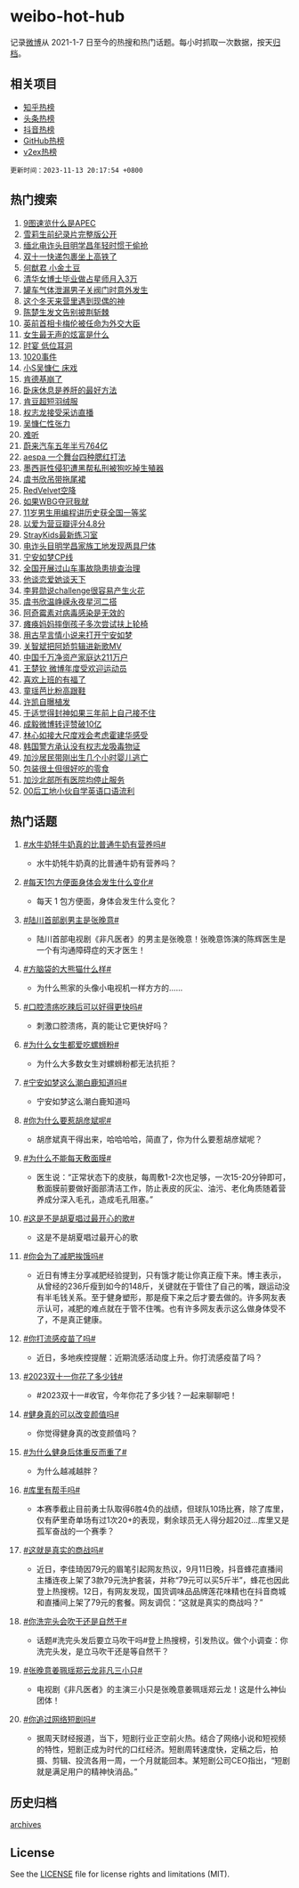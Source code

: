 # weibo-hot-hub

记录[微博](https://www.weibo.com)从 2021-1-7 日至今的热搜和热门话题。每小时抓取一次数据，按天[归档](archives)。

## 相关项目

- [知乎热榜](https://github.com/lonnyzhang423/zhihu-hot-hub)
- [头条热榜](https://github.com/lonnyzhang423/toutiao-hot-hub)
- [抖音热榜](https://github.com/lonnyzhang423/douyin-hot-hub)
- [GitHub热榜](https://github.com/lonnyzhang423/github-hot-hub)
- [v2ex热榜](https://github.com/lonnyzhang423/v2ex-hot-hub)


`更新时间：2023-11-13 20:17:54 +0800`

## 热门搜索

1. [9图速览什么是APEC](https://m.weibo.cn/search?containerid=100103type%3D1%26t%3D10%26q%3D%239%E5%9B%BE%E9%80%9F%E8%A7%88%E4%BB%80%E4%B9%88%E6%98%AFAPEC%23&stream_entry_id=51&isnewpage=1&extparam=seat%3D1%26q%3D%25239%25E5%259B%25BE%25E9%2580%259F%25E8%25A7%2588%25E4%25BB%2580%25E4%25B9%2588%25E6%2598%25AFAPEC%2523%26filter_type%3Drealtimehot%26cate%3D10103%26dgr%3D0%26stream_entry_id%3D51%26c_type%3D51%26pos%3D0%26display_time%3D1699877872%26pre_seqid%3D1699877872639011538199)
1. [雪莉生前纪录片完整版公开](https://m.weibo.cn/search?containerid=100103type%3D1%26t%3D10%26q%3D%23%E9%9B%AA%E8%8E%89%E7%94%9F%E5%89%8D%E7%BA%AA%E5%BD%95%E7%89%87%E5%AE%8C%E6%95%B4%E7%89%88%E5%85%AC%E5%BC%80%23&stream_entry_id=31&isnewpage=1&extparam=seat%3D1%26filter_type%3Drealtimehot%26lcate%3D5001%26realpos%3D1%26c_type%3D31%26q%3D%2523%25E9%259B%25AA%25E8%258E%2589%25E7%2594%259F%25E5%2589%258D%25E7%25BA%25AA%25E5%25BD%2595%25E7%2589%2587%25E5%25AE%258C%25E6%2595%25B4%25E7%2589%2588%25E5%2585%25AC%25E5%25BC%2580%2523%26dgr%3D0%26cate%3D5001%26band_rank%3D1%26stream_entry_id%3D31%26flag%3D1%26pos%3D0%26display_time%3D1699877872%26pre_seqid%3D1699877872639011538199)
1. [缅北电诈头目明学昌年轻时惯于偷抢](https://m.weibo.cn/search?containerid=100103type%3D1%26t%3D10%26q%3D%23%E7%BC%85%E5%8C%97%E7%94%B5%E8%AF%88%E5%A4%B4%E7%9B%AE%E6%98%8E%E5%AD%A6%E6%98%8C%E5%B9%B4%E8%BD%BB%E6%97%B6%E6%83%AF%E4%BA%8E%E5%81%B7%E6%8A%A2%23&stream_entry_id=31&isnewpage=1&extparam=seat%3D1%26filter_type%3Drealtimehot%26lcate%3D5001%26realpos%3D2%26c_type%3D31%26q%3D%2523%25E7%25BC%2585%25E5%258C%2597%25E7%2594%25B5%25E8%25AF%2588%25E5%25A4%25B4%25E7%259B%25AE%25E6%2598%258E%25E5%25AD%25A6%25E6%2598%258C%25E5%25B9%25B4%25E8%25BD%25BB%25E6%2597%25B6%25E6%2583%25AF%25E4%25BA%258E%25E5%2581%25B7%25E6%258A%25A2%2523%26dgr%3D0%26cate%3D5001%26band_rank%3D2%26stream_entry_id%3D31%26flag%3D1%26pos%3D1%26display_time%3D1699877872%26pre_seqid%3D1699877872639011538199)
1. [双十一快递包裹坐上高铁了](https://m.weibo.cn/search?containerid=100103type%3D1%26t%3D10%26q%3D%23%E5%8F%8C%E5%8D%81%E4%B8%80%E5%BF%AB%E9%80%92%E5%8C%85%E8%A3%B9%E5%9D%90%E4%B8%8A%E9%AB%98%E9%93%81%E4%BA%86%23&stream_entry_id=31&isnewpage=1&extparam=seat%3D1%26filter_type%3Drealtimehot%26lcate%3D5001%26realpos%3D3%26c_type%3D31%26q%3D%2523%25E5%258F%258C%25E5%258D%2581%25E4%25B8%2580%25E5%25BF%25AB%25E9%2580%2592%25E5%258C%2585%25E8%25A3%25B9%25E5%259D%2590%25E4%25B8%258A%25E9%25AB%2598%25E9%2593%2581%25E4%25BA%2586%2523%26dgr%3D0%26cate%3D5001%26band_rank%3D3%26stream_entry_id%3D31%26flag%3D0%26pos%3D2%26display_time%3D1699877872%26pre_seqid%3D1699877872639011538199)
1. [何猷君 小金土豆](https://m.weibo.cn/search?containerid=100103type%3D1%26t%3D10%26q%3D%E4%BD%95%E7%8C%B7%E5%90%9B+%E5%B0%8F%E9%87%91%E5%9C%9F%E8%B1%86&stream_entry_id=31&isnewpage=1&extparam=seat%3D1%26filter_type%3Drealtimehot%26lcate%3D5001%26realpos%3D4%26c_type%3D31%26q%3D%25E4%25BD%2595%25E7%258C%25B7%25E5%2590%259B%2520%25E5%25B0%258F%25E9%2587%2591%25E5%259C%259F%25E8%25B1%2586%26dgr%3D0%26cate%3D5001%26band_rank%3D4%26stream_entry_id%3D31%26flag%3D1%26pos%3D3%26display_time%3D1699877872%26pre_seqid%3D1699877872639011538199)
1. [清华女博士毕业做占星师月入3万](https://m.weibo.cn/search?containerid=100103type%3D1%26t%3D10%26q%3D%23%E6%B8%85%E5%8D%8E%E5%A5%B3%E5%8D%9A%E5%A3%AB%E6%AF%95%E4%B8%9A%E5%81%9A%E5%8D%A0%E6%98%9F%E5%B8%88%E6%9C%88%E5%85%A53%E4%B8%87%23&stream_entry_id=31&isnewpage=1&extparam=seat%3D1%26filter_type%3Drealtimehot%26lcate%3D5001%26realpos%3D5%26c_type%3D31%26q%3D%2523%25E6%25B8%2585%25E5%258D%258E%25E5%25A5%25B3%25E5%258D%259A%25E5%25A3%25AB%25E6%25AF%2595%25E4%25B8%259A%25E5%2581%259A%25E5%258D%25A0%25E6%2598%259F%25E5%25B8%2588%25E6%259C%2588%25E5%2585%25A53%25E4%25B8%2587%2523%26dgr%3D0%26cate%3D5001%26band_rank%3D5%26stream_entry_id%3D31%26flag%3D2%26pos%3D4%26display_time%3D1699877872%26pre_seqid%3D1699877872639011538199)
1. [罐车气体泄漏男子关阀门时意外发生](https://m.weibo.cn/search?containerid=100103type%3D1%26t%3D10%26q%3D%23%E7%BD%90%E8%BD%A6%E6%B0%94%E4%BD%93%E6%B3%84%E6%BC%8F%E7%94%B7%E5%AD%90%E5%85%B3%E9%98%80%E9%97%A8%E6%97%B6%E6%84%8F%E5%A4%96%E5%8F%91%E7%94%9F%23&stream_entry_id=31&isnewpage=1&extparam=seat%3D1%26filter_type%3Drealtimehot%26lcate%3D5001%26realpos%3D6%26c_type%3D31%26q%3D%2523%25E7%25BD%2590%25E8%25BD%25A6%25E6%25B0%2594%25E4%25BD%2593%25E6%25B3%2584%25E6%25BC%258F%25E7%2594%25B7%25E5%25AD%2590%25E5%2585%25B3%25E9%2598%2580%25E9%2597%25A8%25E6%2597%25B6%25E6%2584%258F%25E5%25A4%2596%25E5%258F%2591%25E7%2594%259F%2523%26dgr%3D0%26cate%3D5001%26band_rank%3D6%26stream_entry_id%3D31%26flag%3D1%26pos%3D5%26display_time%3D1699877872%26pre_seqid%3D1699877872639011538199)
1. [这个冬天来营里遇到现偶的神](https://m.weibo.cn/search?containerid=100103type%3D1%26t%3D10%26q%3D%23%E8%BF%99%E4%B8%AA%E5%86%AC%E5%A4%A9%E6%9D%A5%E8%90%A5%E9%87%8C%E9%81%87%E5%88%B0%E7%8E%B0%E5%81%B6%E7%9A%84%E7%A5%9E%23&stream_entry_id=31&isnewpage=1&extparam=seat%3D1%26filter_type%3Drealtimehot%26lcate%3D5001%26adid%3D211419%26c_type%3D31%26q%3D%2523%25E8%25BF%2599%25E4%25B8%25AA%25E5%2586%25AC%25E5%25A4%25A9%25E6%259D%25A5%25E8%2590%25A5%25E9%2587%258C%25E9%2581%2587%25E5%2588%25B0%25E7%258E%25B0%25E5%2581%25B6%25E7%259A%2584%25E7%25A5%259E%2523%26dgr%3D0%26cate%3D5001%26band_rank%3D7%26stream_entry_id%3D31%26is_ad_pos%3D1%26pos%3D6%26display_time%3D1699877872%26pre_seqid%3D1699877872639011538199)
1. [陈楚生发文告别披荆斩棘](https://m.weibo.cn/search?containerid=100103type%3D1%26t%3D10%26q%3D%23%E9%99%88%E6%A5%9A%E7%94%9F%E5%8F%91%E6%96%87%E5%91%8A%E5%88%AB%E6%8A%AB%E8%8D%86%E6%96%A9%E6%A3%98%23&stream_entry_id=31&isnewpage=1&extparam=seat%3D1%26filter_type%3Drealtimehot%26lcate%3D5001%26realpos%3D7%26c_type%3D31%26q%3D%2523%25E9%2599%2588%25E6%25A5%259A%25E7%2594%259F%25E5%258F%2591%25E6%2596%2587%25E5%2591%258A%25E5%2588%25AB%25E6%258A%25AB%25E8%258D%2586%25E6%2596%25A9%25E6%25A3%2598%2523%26dgr%3D0%26cate%3D5001%26band_rank%3D7%26stream_entry_id%3D31%26flag%3D1%26pos%3D7%26display_time%3D1699877872%26pre_seqid%3D1699877872639011538199)
1. [英前首相卡梅伦被任命为外交大臣](https://m.weibo.cn/search?containerid=100103type%3D1%26t%3D10%26q%3D%23%E8%8B%B1%E5%89%8D%E9%A6%96%E7%9B%B8%E5%8D%A1%E6%A2%85%E4%BC%A6%E8%A2%AB%E4%BB%BB%E5%91%BD%E4%B8%BA%E5%A4%96%E4%BA%A4%E5%A4%A7%E8%87%A3%23&stream_entry_id=31&isnewpage=1&extparam=seat%3D1%26filter_type%3Drealtimehot%26lcate%3D5001%26realpos%3D8%26c_type%3D31%26q%3D%2523%25E8%258B%25B1%25E5%2589%258D%25E9%25A6%2596%25E7%259B%25B8%25E5%258D%25A1%25E6%25A2%2585%25E4%25BC%25A6%25E8%25A2%25AB%25E4%25BB%25BB%25E5%2591%25BD%25E4%25B8%25BA%25E5%25A4%2596%25E4%25BA%25A4%25E5%25A4%25A7%25E8%2587%25A3%2523%26dgr%3D0%26cate%3D5001%26band_rank%3D8%26stream_entry_id%3D31%26flag%3D1%26pos%3D8%26display_time%3D1699877872%26pre_seqid%3D1699877872639011538199)
1. [女生最无声的炫富是什么](https://m.weibo.cn/search?containerid=100103type%3D1%26t%3D10%26q%3D%E5%A5%B3%E7%94%9F%E6%9C%80%E6%97%A0%E5%A3%B0%E7%9A%84%E7%82%AB%E5%AF%8C%E6%98%AF%E4%BB%80%E4%B9%88&stream_entry_id=31&isnewpage=1&extparam=seat%3D1%26filter_type%3Drealtimehot%26lcate%3D5001%26realpos%3D9%26c_type%3D31%26q%3D%25E5%25A5%25B3%25E7%2594%259F%25E6%259C%2580%25E6%2597%25A0%25E5%25A3%25B0%25E7%259A%2584%25E7%2582%25AB%25E5%25AF%258C%25E6%2598%25AF%25E4%25BB%2580%25E4%25B9%2588%26dgr%3D0%26cate%3D5001%26band_rank%3D9%26stream_entry_id%3D31%26flag%3D1%26pos%3D9%26display_time%3D1699877872%26pre_seqid%3D1699877872639011538199)
1. [时宴 低位耳洞](https://m.weibo.cn/search?containerid=100103type%3D1%26t%3D10%26q%3D%E6%97%B6%E5%AE%B4+%E4%BD%8E%E4%BD%8D%E8%80%B3%E6%B4%9E&stream_entry_id=31&isnewpage=1&extparam=seat%3D1%26filter_type%3Drealtimehot%26lcate%3D5001%26realpos%3D10%26c_type%3D31%26q%3D%25E6%2597%25B6%25E5%25AE%25B4%2520%25E4%25BD%258E%25E4%25BD%258D%25E8%2580%25B3%25E6%25B4%259E%26dgr%3D0%26cate%3D5001%26band_rank%3D10%26stream_entry_id%3D31%26flag%3D1%26pos%3D10%26display_time%3D1699877872%26pre_seqid%3D1699877872639011538199)
1. [1020事件](https://m.weibo.cn/search?containerid=100103type%3D1%26t%3D10%26q%3D1020%E4%BA%8B%E4%BB%B6&stream_entry_id=31&isnewpage=1&extparam=seat%3D1%26filter_type%3Drealtimehot%26lcate%3D5001%26realpos%3D11%26c_type%3D31%26q%3D1020%25E4%25BA%258B%25E4%25BB%25B6%26dgr%3D0%26cate%3D5001%26band_rank%3D11%26stream_entry_id%3D31%26flag%3D2%26pos%3D11%26display_time%3D1699877872%26pre_seqid%3D1699877872639011538199)
1. [小S吴慷仁 床戏](https://m.weibo.cn/search?containerid=100103type%3D1%26t%3D10%26q%3D%E5%B0%8FS%E5%90%B4%E6%85%B7%E4%BB%81+%E5%BA%8A%E6%88%8F&stream_entry_id=31&isnewpage=1&extparam=seat%3D1%26filter_type%3Drealtimehot%26lcate%3D5001%26realpos%3D12%26c_type%3D31%26q%3D%25E5%25B0%258FS%25E5%2590%25B4%25E6%2585%25B7%25E4%25BB%2581%2520%25E5%25BA%258A%25E6%2588%258F%26dgr%3D0%26cate%3D5001%26band_rank%3D12%26stream_entry_id%3D31%26flag%3D2%26pos%3D12%26display_time%3D1699877872%26pre_seqid%3D1699877872639011538199)
1. [肯德基崩了](https://m.weibo.cn/search?containerid=100103type%3D1%26t%3D10%26q%3D%E8%82%AF%E5%BE%B7%E5%9F%BA%E5%B4%A9%E4%BA%86&stream_entry_id=31&isnewpage=1&extparam=seat%3D1%26filter_type%3Drealtimehot%26lcate%3D5001%26realpos%3D13%26c_type%3D31%26q%3D%25E8%2582%25AF%25E5%25BE%25B7%25E5%259F%25BA%25E5%25B4%25A9%25E4%25BA%2586%26dgr%3D0%26cate%3D5001%26band_rank%3D13%26stream_entry_id%3D31%26flag%3D0%26pos%3D13%26display_time%3D1699877872%26pre_seqid%3D1699877872639011538199)
1. [卧床休息是养肝的最好方法](https://m.weibo.cn/search?containerid=100103type%3D1%26t%3D10%26q%3D%23%E5%8D%A7%E5%BA%8A%E4%BC%91%E6%81%AF%E6%98%AF%E5%85%BB%E8%82%9D%E7%9A%84%E6%9C%80%E5%A5%BD%E6%96%B9%E6%B3%95%23&stream_entry_id=31&isnewpage=1&extparam=seat%3D1%26filter_type%3Drealtimehot%26lcate%3D5001%26realpos%3D14%26c_type%3D31%26q%3D%2523%25E5%258D%25A7%25E5%25BA%258A%25E4%25BC%2591%25E6%2581%25AF%25E6%2598%25AF%25E5%2585%25BB%25E8%2582%259D%25E7%259A%2584%25E6%259C%2580%25E5%25A5%25BD%25E6%2596%25B9%25E6%25B3%2595%2523%26dgr%3D0%26cate%3D5001%26band_rank%3D14%26stream_entry_id%3D31%26flag%3D1%26pos%3D14%26display_time%3D1699877872%26pre_seqid%3D1699877872639011538199)
1. [肯豆超短羽绒服](https://m.weibo.cn/search?containerid=100103type%3D1%26t%3D10%26q%3D%E8%82%AF%E8%B1%86%E8%B6%85%E7%9F%AD%E7%BE%BD%E7%BB%92%E6%9C%8D&stream_entry_id=31&isnewpage=1&extparam=seat%3D1%26filter_type%3Drealtimehot%26lcate%3D5001%26realpos%3D15%26c_type%3D31%26q%3D%25E8%2582%25AF%25E8%25B1%2586%25E8%25B6%2585%25E7%259F%25AD%25E7%25BE%25BD%25E7%25BB%2592%25E6%259C%258D%26dgr%3D0%26cate%3D5001%26band_rank%3D15%26stream_entry_id%3D31%26flag%3D1%26pos%3D15%26display_time%3D1699877872%26pre_seqid%3D1699877872639011538199)
1. [权志龙接受采访直播](https://m.weibo.cn/search?containerid=100103type%3D1%26t%3D10%26q%3D%23%E6%9D%83%E5%BF%97%E9%BE%99%E6%8E%A5%E5%8F%97%E9%87%87%E8%AE%BF%E7%9B%B4%E6%92%AD%23&stream_entry_id=31&isnewpage=1&extparam=seat%3D1%26filter_type%3Drealtimehot%26lcate%3D5001%26realpos%3D16%26c_type%3D31%26q%3D%2523%25E6%259D%2583%25E5%25BF%2597%25E9%25BE%2599%25E6%258E%25A5%25E5%258F%2597%25E9%2587%2587%25E8%25AE%25BF%25E7%259B%25B4%25E6%2592%25AD%2523%26dgr%3D0%26cate%3D5001%26band_rank%3D16%26stream_entry_id%3D31%26flag%3D1%26pos%3D16%26display_time%3D1699877872%26pre_seqid%3D1699877872639011538199)
1. [吴慷仁性张力](https://m.weibo.cn/search?containerid=100103type%3D1%26t%3D10%26q%3D%E5%90%B4%E6%85%B7%E4%BB%81%E6%80%A7%E5%BC%A0%E5%8A%9B&stream_entry_id=31&isnewpage=1&extparam=seat%3D1%26filter_type%3Drealtimehot%26lcate%3D5001%26realpos%3D17%26c_type%3D31%26q%3D%25E5%2590%25B4%25E6%2585%25B7%25E4%25BB%2581%25E6%2580%25A7%25E5%25BC%25A0%25E5%258A%259B%26dgr%3D0%26cate%3D5001%26band_rank%3D17%26stream_entry_id%3D31%26flag%3D1%26pos%3D17%26display_time%3D1699877872%26pre_seqid%3D1699877872639011538199)
1. [难听](https://m.weibo.cn/search?containerid=100103type%3D1%26t%3D10%26q%3D%E9%9A%BE%E5%90%AC&stream_entry_id=31&isnewpage=1&extparam=seat%3D1%26filter_type%3Drealtimehot%26lcate%3D5001%26realpos%3D18%26c_type%3D31%26q%3D%25E9%259A%25BE%25E5%2590%25AC%26dgr%3D0%26cate%3D5001%26band_rank%3D18%26stream_entry_id%3D31%26flag%3D0%26pos%3D18%26display_time%3D1699877872%26pre_seqid%3D1699877872639011538199)
1. [蔚来汽车五年半亏764亿](https://m.weibo.cn/search?containerid=100103type%3D1%26t%3D10%26q%3D%23%E8%94%9A%E6%9D%A5%E6%B1%BD%E8%BD%A6%E4%BA%94%E5%B9%B4%E5%8D%8A%E4%BA%8F764%E4%BA%BF%23&stream_entry_id=31&isnewpage=1&extparam=seat%3D1%26filter_type%3Drealtimehot%26lcate%3D5001%26realpos%3D19%26c_type%3D31%26q%3D%2523%25E8%2594%259A%25E6%259D%25A5%25E6%25B1%25BD%25E8%25BD%25A6%25E4%25BA%2594%25E5%25B9%25B4%25E5%258D%258A%25E4%25BA%258F764%25E4%25BA%25BF%2523%26dgr%3D0%26cate%3D5001%26band_rank%3D19%26stream_entry_id%3D31%26flag%3D1%26pos%3D19%26display_time%3D1699877872%26pre_seqid%3D1699877872639011538199)
1. [aespa 一个舞台四种腮红打法](https://m.weibo.cn/search?containerid=100103type%3D1%26t%3D10%26q%3Daespa+%E4%B8%80%E4%B8%AA%E8%88%9E%E5%8F%B0%E5%9B%9B%E7%A7%8D%E8%85%AE%E7%BA%A2%E6%89%93%E6%B3%95&stream_entry_id=31&isnewpage=1&extparam=seat%3D1%26filter_type%3Drealtimehot%26lcate%3D5001%26realpos%3D20%26c_type%3D31%26q%3Daespa%2520%25E4%25B8%2580%25E4%25B8%25AA%25E8%2588%259E%25E5%258F%25B0%25E5%259B%259B%25E7%25A7%258D%25E8%2585%25AE%25E7%25BA%25A2%25E6%2589%2593%25E6%25B3%2595%26dgr%3D0%26cate%3D5001%26band_rank%3D20%26stream_entry_id%3D31%26flag%3D1%26pos%3D20%26display_time%3D1699877872%26pre_seqid%3D1699877872639011538199)
1. [墨西哥性侵犯遭黑帮私刑被狗吃掉生殖器](https://m.weibo.cn/search?containerid=100103type%3D1%26t%3D10%26q%3D%23%E5%A2%A8%E8%A5%BF%E5%93%A5%E6%80%A7%E4%BE%B5%E7%8A%AF%E9%81%AD%E9%BB%91%E5%B8%AE%E7%A7%81%E5%88%91%E8%A2%AB%E7%8B%97%E5%90%83%E6%8E%89%E7%94%9F%E6%AE%96%E5%99%A8%23&stream_entry_id=31&isnewpage=1&extparam=seat%3D1%26filter_type%3Drealtimehot%26lcate%3D5001%26realpos%3D21%26c_type%3D31%26q%3D%2523%25E5%25A2%25A8%25E8%25A5%25BF%25E5%2593%25A5%25E6%2580%25A7%25E4%25BE%25B5%25E7%258A%25AF%25E9%2581%25AD%25E9%25BB%2591%25E5%25B8%25AE%25E7%25A7%2581%25E5%2588%2591%25E8%25A2%25AB%25E7%258B%2597%25E5%2590%2583%25E6%258E%2589%25E7%2594%259F%25E6%25AE%2596%25E5%2599%25A8%2523%26dgr%3D0%26cate%3D5001%26band_rank%3D21%26stream_entry_id%3D31%26flag%3D2%26pos%3D21%26display_time%3D1699877872%26pre_seqid%3D1699877872639011538199)
1. [虞书欣吊带拖尾裙](https://m.weibo.cn/search?containerid=100103type%3D1%26t%3D10%26q%3D%23%E8%99%9E%E4%B9%A6%E6%AC%A3%E5%90%8A%E5%B8%A6%E6%8B%96%E5%B0%BE%E8%A3%99%23&stream_entry_id=31&isnewpage=1&extparam=seat%3D1%26filter_type%3Drealtimehot%26lcate%3D5001%26realpos%3D22%26c_type%3D31%26q%3D%2523%25E8%2599%259E%25E4%25B9%25A6%25E6%25AC%25A3%25E5%2590%258A%25E5%25B8%25A6%25E6%258B%2596%25E5%25B0%25BE%25E8%25A3%2599%2523%26dgr%3D0%26cate%3D5001%26band_rank%3D22%26stream_entry_id%3D31%26flag%3D1%26pos%3D22%26display_time%3D1699877872%26pre_seqid%3D1699877872639011538199)
1. [RedVelvet空降](https://m.weibo.cn/search?containerid=100103type%3D1%26t%3D10%26q%3DRedVelvet%E7%A9%BA%E9%99%8D&stream_entry_id=31&isnewpage=1&extparam=seat%3D1%26filter_type%3Drealtimehot%26lcate%3D5001%26realpos%3D23%26c_type%3D31%26q%3DRedVelvet%25E7%25A9%25BA%25E9%2599%258D%26dgr%3D0%26cate%3D5001%26band_rank%3D23%26stream_entry_id%3D31%26flag%3D0%26pos%3D23%26display_time%3D1699877872%26pre_seqid%3D1699877872639011538199)
1. [如果WBG夺冠我就](https://m.weibo.cn/search?containerid=100103type%3D1%26t%3D10%26q%3D%23%E5%A6%82%E6%9E%9CWBG%E5%A4%BA%E5%86%A0%E6%88%91%E5%B0%B1%23&stream_entry_id=31&isnewpage=1&extparam=seat%3D1%26filter_type%3Drealtimehot%26lcate%3D5001%26realpos%3D24%26c_type%3D31%26q%3D%2523%25E5%25A6%2582%25E6%259E%259CWBG%25E5%25A4%25BA%25E5%2586%25A0%25E6%2588%2591%25E5%25B0%25B1%2523%26dgr%3D0%26cate%3D5001%26band_rank%3D24%26stream_entry_id%3D31%26flag%3D0%26pos%3D24%26display_time%3D1699877872%26pre_seqid%3D1699877872639011538199)
1. [11岁男生用编程讲历史获全国一等奖](https://m.weibo.cn/search?containerid=100103type%3D1%26t%3D10%26q%3D%2311%E5%B2%81%E7%94%B7%E7%94%9F%E7%94%A8%E7%BC%96%E7%A8%8B%E8%AE%B2%E5%8E%86%E5%8F%B2%E8%8E%B7%E5%85%A8%E5%9B%BD%E4%B8%80%E7%AD%89%E5%A5%96%23&stream_entry_id=31&isnewpage=1&extparam=seat%3D1%26filter_type%3Drealtimehot%26lcate%3D5001%26realpos%3D25%26c_type%3D31%26q%3D%252311%25E5%25B2%2581%25E7%2594%25B7%25E7%2594%259F%25E7%2594%25A8%25E7%25BC%2596%25E7%25A8%258B%25E8%25AE%25B2%25E5%258E%2586%25E5%258F%25B2%25E8%258E%25B7%25E5%2585%25A8%25E5%259B%25BD%25E4%25B8%2580%25E7%25AD%2589%25E5%25A5%2596%2523%26dgr%3D0%26cate%3D5001%26band_rank%3D25%26stream_entry_id%3D31%26flag%3D32768%26pos%3D25%26display_time%3D1699877872%26pre_seqid%3D1699877872639011538199)
1. [以爱为营豆瓣评分4.8分](https://m.weibo.cn/search?containerid=100103type%3D1%26t%3D10%26q%3D%23%E4%BB%A5%E7%88%B1%E4%B8%BA%E8%90%A5%E8%B1%86%E7%93%A3%E8%AF%84%E5%88%864.8%E5%88%86%23&stream_entry_id=31&isnewpage=1&extparam=seat%3D1%26filter_type%3Drealtimehot%26lcate%3D5001%26realpos%3D26%26c_type%3D31%26q%3D%2523%25E4%25BB%25A5%25E7%2588%25B1%25E4%25B8%25BA%25E8%2590%25A5%25E8%25B1%2586%25E7%2593%25A3%25E8%25AF%2584%25E5%2588%25864.8%25E5%2588%2586%2523%26dgr%3D0%26cate%3D5001%26band_rank%3D26%26stream_entry_id%3D31%26flag%3D0%26pos%3D26%26display_time%3D1699877872%26pre_seqid%3D1699877872639011538199)
1. [StrayKids最新练习室](https://m.weibo.cn/search?containerid=100103type%3D1%26t%3D10%26q%3DStrayKids%E6%9C%80%E6%96%B0%E7%BB%83%E4%B9%A0%E5%AE%A4&stream_entry_id=31&isnewpage=1&extparam=seat%3D1%26filter_type%3Drealtimehot%26lcate%3D5001%26realpos%3D27%26c_type%3D31%26q%3DStrayKids%25E6%259C%2580%25E6%2596%25B0%25E7%25BB%2583%25E4%25B9%25A0%25E5%25AE%25A4%26dgr%3D0%26cate%3D5001%26band_rank%3D27%26stream_entry_id%3D31%26flag%3D1%26pos%3D27%26display_time%3D1699877872%26pre_seqid%3D1699877872639011538199)
1. [电诈头目明学昌家族工地发现两具尸体](https://m.weibo.cn/search?containerid=100103type%3D1%26t%3D10%26q%3D%23%E7%94%B5%E8%AF%88%E5%A4%B4%E7%9B%AE%E6%98%8E%E5%AD%A6%E6%98%8C%E5%AE%B6%E6%97%8F%E5%B7%A5%E5%9C%B0%E5%8F%91%E7%8E%B0%E4%B8%A4%E5%85%B7%E5%B0%B8%E4%BD%93%23&stream_entry_id=31&isnewpage=1&extparam=seat%3D1%26filter_type%3Drealtimehot%26lcate%3D5001%26realpos%3D28%26c_type%3D31%26q%3D%2523%25E7%2594%25B5%25E8%25AF%2588%25E5%25A4%25B4%25E7%259B%25AE%25E6%2598%258E%25E5%25AD%25A6%25E6%2598%258C%25E5%25AE%25B6%25E6%2597%258F%25E5%25B7%25A5%25E5%259C%25B0%25E5%258F%2591%25E7%258E%25B0%25E4%25B8%25A4%25E5%2585%25B7%25E5%25B0%25B8%25E4%25BD%2593%2523%26dgr%3D0%26cate%3D5001%26band_rank%3D28%26stream_entry_id%3D31%26flag%3D0%26pos%3D28%26display_time%3D1699877872%26pre_seqid%3D1699877872639011538199)
1. [宁安如梦CP线](https://m.weibo.cn/search?containerid=100103type%3D1%26t%3D10%26q%3D%23%E5%AE%81%E5%AE%89%E5%A6%82%E6%A2%A6CP%E7%BA%BF%23&stream_entry_id=31&isnewpage=1&extparam=seat%3D1%26filter_type%3Drealtimehot%26lcate%3D5001%26realpos%3D29%26c_type%3D31%26q%3D%2523%25E5%25AE%2581%25E5%25AE%2589%25E5%25A6%2582%25E6%25A2%25A6CP%25E7%25BA%25BF%2523%26dgr%3D0%26cate%3D5001%26band_rank%3D29%26stream_entry_id%3D31%26flag%3D1%26pos%3D29%26display_time%3D1699877872%26pre_seqid%3D1699877872639011538199)
1. [全国开展过山车事故隐患排查治理](https://m.weibo.cn/search?containerid=100103type%3D1%26t%3D10%26q%3D%23%E5%85%A8%E5%9B%BD%E5%BC%80%E5%B1%95%E8%BF%87%E5%B1%B1%E8%BD%A6%E4%BA%8B%E6%95%85%E9%9A%90%E6%82%A3%E6%8E%92%E6%9F%A5%E6%B2%BB%E7%90%86%23&stream_entry_id=31&isnewpage=1&extparam=seat%3D1%26filter_type%3Drealtimehot%26lcate%3D5001%26realpos%3D30%26c_type%3D31%26q%3D%2523%25E5%2585%25A8%25E5%259B%25BD%25E5%25BC%2580%25E5%25B1%2595%25E8%25BF%2587%25E5%25B1%25B1%25E8%25BD%25A6%25E4%25BA%258B%25E6%2595%2585%25E9%259A%2590%25E6%2582%25A3%25E6%258E%2592%25E6%259F%25A5%25E6%25B2%25BB%25E7%2590%2586%2523%26dgr%3D0%26cate%3D5001%26band_rank%3D30%26stream_entry_id%3D31%26flag%3D1%26pos%3D30%26display_time%3D1699877872%26pre_seqid%3D1699877872639011538199)
1. [他谈恋爱她谈天下](https://m.weibo.cn/search?containerid=100103type%3D1%26t%3D10%26q%3D%23%E4%BB%96%E8%B0%88%E6%81%8B%E7%88%B1%E5%A5%B9%E8%B0%88%E5%A4%A9%E4%B8%8B%23&stream_entry_id=31&isnewpage=1&extparam=seat%3D1%26filter_type%3Drealtimehot%26lcate%3D5001%26realpos%3D31%26c_type%3D31%26q%3D%2523%25E4%25BB%2596%25E8%25B0%2588%25E6%2581%258B%25E7%2588%25B1%25E5%25A5%25B9%25E8%25B0%2588%25E5%25A4%25A9%25E4%25B8%258B%2523%26dgr%3D0%26cate%3D5001%26band_rank%3D31%26stream_entry_id%3D31%26flag%3D0%26pos%3D31%26display_time%3D1699877872%26pre_seqid%3D1699877872639011538199)
1. [李昇勋说challenge很容易产生火花](https://m.weibo.cn/search?containerid=100103type%3D1%26t%3D10%26q%3D%23%E6%9D%8E%E6%98%87%E5%8B%8B%E8%AF%B4challenge%E5%BE%88%E5%AE%B9%E6%98%93%E4%BA%A7%E7%94%9F%E7%81%AB%E8%8A%B1%23&stream_entry_id=31&isnewpage=1&extparam=seat%3D1%26filter_type%3Drealtimehot%26lcate%3D5001%26realpos%3D32%26c_type%3D31%26q%3D%2523%25E6%259D%258E%25E6%2598%2587%25E5%258B%258B%25E8%25AF%25B4challenge%25E5%25BE%2588%25E5%25AE%25B9%25E6%2598%2593%25E4%25BA%25A7%25E7%2594%259F%25E7%2581%25AB%25E8%258A%25B1%2523%26dgr%3D0%26cate%3D5001%26band_rank%3D32%26stream_entry_id%3D31%26flag%3D1%26pos%3D32%26display_time%3D1699877872%26pre_seqid%3D1699877872639011538199)
1. [虞书欣温峥嵘永夜星河二搭](https://m.weibo.cn/search?containerid=100103type%3D1%26t%3D10%26q%3D%23%E8%99%9E%E4%B9%A6%E6%AC%A3%E6%B8%A9%E5%B3%A5%E5%B5%98%E6%B0%B8%E5%A4%9C%E6%98%9F%E6%B2%B3%E4%BA%8C%E6%90%AD%23&stream_entry_id=31&isnewpage=1&extparam=seat%3D1%26filter_type%3Drealtimehot%26lcate%3D5001%26realpos%3D33%26c_type%3D31%26q%3D%2523%25E8%2599%259E%25E4%25B9%25A6%25E6%25AC%25A3%25E6%25B8%25A9%25E5%25B3%25A5%25E5%25B5%2598%25E6%25B0%25B8%25E5%25A4%259C%25E6%2598%259F%25E6%25B2%25B3%25E4%25BA%258C%25E6%2590%25AD%2523%26dgr%3D0%26cate%3D5001%26band_rank%3D33%26stream_entry_id%3D31%26flag%3D1%26pos%3D33%26display_time%3D1699877872%26pre_seqid%3D1699877872639011538199)
1. [阿奇霉素对病毒感染是无效的](https://m.weibo.cn/search?containerid=100103type%3D1%26t%3D10%26q%3D%23%E9%98%BF%E5%A5%87%E9%9C%89%E7%B4%A0%E5%AF%B9%E7%97%85%E6%AF%92%E6%84%9F%E6%9F%93%E6%98%AF%E6%97%A0%E6%95%88%E7%9A%84%23&stream_entry_id=31&isnewpage=1&extparam=seat%3D1%26filter_type%3Drealtimehot%26lcate%3D5001%26realpos%3D34%26c_type%3D31%26q%3D%2523%25E9%2598%25BF%25E5%25A5%2587%25E9%259C%2589%25E7%25B4%25A0%25E5%25AF%25B9%25E7%2597%2585%25E6%25AF%2592%25E6%2584%259F%25E6%259F%2593%25E6%2598%25AF%25E6%2597%25A0%25E6%2595%2588%25E7%259A%2584%2523%26dgr%3D0%26cate%3D5001%26band_rank%3D34%26stream_entry_id%3D31%26flag%3D0%26pos%3D34%26display_time%3D1699877872%26pre_seqid%3D1699877872639011538199)
1. [瘫痪妈妈摔倒孩子多次尝试扶上轮椅](https://m.weibo.cn/search?containerid=100103type%3D1%26t%3D10%26q%3D%23%E7%98%AB%E7%97%AA%E5%A6%88%E5%A6%88%E6%91%94%E5%80%92%E5%AD%A9%E5%AD%90%E5%A4%9A%E6%AC%A1%E5%B0%9D%E8%AF%95%E6%89%B6%E4%B8%8A%E8%BD%AE%E6%A4%85%23&stream_entry_id=31&isnewpage=1&extparam=seat%3D1%26filter_type%3Drealtimehot%26lcate%3D5001%26realpos%3D35%26c_type%3D31%26q%3D%2523%25E7%2598%25AB%25E7%2597%25AA%25E5%25A6%2588%25E5%25A6%2588%25E6%2591%2594%25E5%2580%2592%25E5%25AD%25A9%25E5%25AD%2590%25E5%25A4%259A%25E6%25AC%25A1%25E5%25B0%259D%25E8%25AF%2595%25E6%2589%25B6%25E4%25B8%258A%25E8%25BD%25AE%25E6%25A4%2585%2523%26dgr%3D0%26cate%3D5001%26band_rank%3D35%26stream_entry_id%3D31%26flag%3D32768%26pos%3D35%26display_time%3D1699877872%26pre_seqid%3D1699877872639011538199)
1. [用古早言情小说来打开宁安如梦](https://m.weibo.cn/search?containerid=100103type%3D1%26t%3D10%26q%3D%23%E7%94%A8%E5%8F%A4%E6%97%A9%E8%A8%80%E6%83%85%E5%B0%8F%E8%AF%B4%E6%9D%A5%E6%89%93%E5%BC%80%E5%AE%81%E5%AE%89%E5%A6%82%E6%A2%A6%23&stream_entry_id=31&isnewpage=1&extparam=seat%3D1%26filter_type%3Drealtimehot%26lcate%3D5001%26realpos%3D36%26c_type%3D31%26q%3D%2523%25E7%2594%25A8%25E5%258F%25A4%25E6%2597%25A9%25E8%25A8%2580%25E6%2583%2585%25E5%25B0%258F%25E8%25AF%25B4%25E6%259D%25A5%25E6%2589%2593%25E5%25BC%2580%25E5%25AE%2581%25E5%25AE%2589%25E5%25A6%2582%25E6%25A2%25A6%2523%26dgr%3D0%26cate%3D5001%26band_rank%3D36%26stream_entry_id%3D31%26flag%3D1%26pos%3D36%26display_time%3D1699877872%26pre_seqid%3D1699877872639011538199)
1. [关智斌把阿娇剪辑进新歌MV](https://m.weibo.cn/search?containerid=100103type%3D1%26t%3D10%26q%3D%E5%85%B3%E6%99%BA%E6%96%8C%E6%8A%8A%E9%98%BF%E5%A8%87%E5%89%AA%E8%BE%91%E8%BF%9B%E6%96%B0%E6%AD%8CMV&stream_entry_id=31&isnewpage=1&extparam=seat%3D1%26filter_type%3Drealtimehot%26lcate%3D5001%26realpos%3D37%26c_type%3D31%26q%3D%25E5%2585%25B3%25E6%2599%25BA%25E6%2596%258C%25E6%258A%258A%25E9%2598%25BF%25E5%25A8%2587%25E5%2589%25AA%25E8%25BE%2591%25E8%25BF%259B%25E6%2596%25B0%25E6%25AD%258CMV%26dgr%3D0%26cate%3D5001%26band_rank%3D37%26stream_entry_id%3D31%26flag%3D1%26pos%3D37%26display_time%3D1699877872%26pre_seqid%3D1699877872639011538199)
1. [中国千万净资产家庭达211万户](https://m.weibo.cn/search?containerid=100103type%3D1%26t%3D10%26q%3D%23%E4%B8%AD%E5%9B%BD%E5%8D%83%E4%B8%87%E5%87%80%E8%B5%84%E4%BA%A7%E5%AE%B6%E5%BA%AD%E8%BE%BE211%E4%B8%87%E6%88%B7%23&stream_entry_id=31&isnewpage=1&extparam=seat%3D1%26filter_type%3Drealtimehot%26lcate%3D5001%26realpos%3D38%26c_type%3D31%26q%3D%2523%25E4%25B8%25AD%25E5%259B%25BD%25E5%258D%2583%25E4%25B8%2587%25E5%2587%2580%25E8%25B5%2584%25E4%25BA%25A7%25E5%25AE%25B6%25E5%25BA%25AD%25E8%25BE%25BE211%25E4%25B8%2587%25E6%2588%25B7%2523%26dgr%3D0%26cate%3D5001%26band_rank%3D38%26stream_entry_id%3D31%26flag%3D0%26pos%3D38%26display_time%3D1699877872%26pre_seqid%3D1699877872639011538199)
1. [王楚钦 微博年度受欢迎运动员](https://m.weibo.cn/search?containerid=100103type%3D1%26t%3D10%26q%3D%E7%8E%8B%E6%A5%9A%E9%92%A6+%E5%BE%AE%E5%8D%9A%E5%B9%B4%E5%BA%A6%E5%8F%97%E6%AC%A2%E8%BF%8E%E8%BF%90%E5%8A%A8%E5%91%98&stream_entry_id=31&isnewpage=1&extparam=seat%3D1%26filter_type%3Drealtimehot%26lcate%3D5001%26realpos%3D39%26c_type%3D31%26q%3D%25E7%258E%258B%25E6%25A5%259A%25E9%2592%25A6%2520%25E5%25BE%25AE%25E5%258D%259A%25E5%25B9%25B4%25E5%25BA%25A6%25E5%258F%2597%25E6%25AC%25A2%25E8%25BF%258E%25E8%25BF%2590%25E5%258A%25A8%25E5%2591%2598%26dgr%3D0%26cate%3D5001%26band_rank%3D39%26stream_entry_id%3D31%26flag%3D0%26pos%3D39%26display_time%3D1699877872%26pre_seqid%3D1699877872639011538199)
1. [喜欢上班的有福了](https://m.weibo.cn/search?containerid=100103type%3D1%26t%3D10%26q%3D%E5%96%9C%E6%AC%A2%E4%B8%8A%E7%8F%AD%E7%9A%84%E6%9C%89%E7%A6%8F%E4%BA%86&stream_entry_id=31&isnewpage=1&extparam=seat%3D1%26filter_type%3Drealtimehot%26lcate%3D5001%26realpos%3D40%26c_type%3D31%26q%3D%25E5%2596%259C%25E6%25AC%25A2%25E4%25B8%258A%25E7%258F%25AD%25E7%259A%2584%25E6%259C%2589%25E7%25A6%258F%25E4%25BA%2586%26dgr%3D0%26cate%3D5001%26band_rank%3D40%26stream_entry_id%3D31%26flag%3D1%26pos%3D40%26display_time%3D1699877872%26pre_seqid%3D1699877872639011538199)
1. [童瑶芭比粉高跟鞋](https://m.weibo.cn/search?containerid=100103type%3D1%26t%3D10%26q%3D%23%E7%AB%A5%E7%91%B6%E8%8A%AD%E6%AF%94%E7%B2%89%E9%AB%98%E8%B7%9F%E9%9E%8B%23&stream_entry_id=31&isnewpage=1&extparam=seat%3D1%26filter_type%3Drealtimehot%26lcate%3D5001%26realpos%3D41%26c_type%3D31%26q%3D%2523%25E7%25AB%25A5%25E7%2591%25B6%25E8%258A%25AD%25E6%25AF%2594%25E7%25B2%2589%25E9%25AB%2598%25E8%25B7%259F%25E9%259E%258B%2523%26dgr%3D0%26cate%3D5001%26band_rank%3D41%26stream_entry_id%3D31%26flag%3D1%26pos%3D41%26display_time%3D1699877872%26pre_seqid%3D1699877872639011538199)
1. [许凯自曝植发](https://m.weibo.cn/search?containerid=100103type%3D1%26t%3D10%26q%3D%23%E8%AE%B8%E5%87%AF%E8%87%AA%E6%9B%9D%E6%A4%8D%E5%8F%91%23&stream_entry_id=31&isnewpage=1&extparam=seat%3D1%26filter_type%3Drealtimehot%26lcate%3D5001%26realpos%3D42%26c_type%3D31%26q%3D%2523%25E8%25AE%25B8%25E5%2587%25AF%25E8%2587%25AA%25E6%259B%259D%25E6%25A4%258D%25E5%258F%2591%2523%26dgr%3D0%26cate%3D5001%26band_rank%3D42%26stream_entry_id%3D31%26flag%3D0%26pos%3D42%26display_time%3D1699877872%26pre_seqid%3D1699877872639011538199)
1. [于适觉得封神如果三年前上自己接不住](https://m.weibo.cn/search?containerid=100103type%3D1%26t%3D10%26q%3D%23%E4%BA%8E%E9%80%82%E8%A7%89%E5%BE%97%E5%B0%81%E7%A5%9E%E5%A6%82%E6%9E%9C%E4%B8%89%E5%B9%B4%E5%89%8D%E4%B8%8A%E8%87%AA%E5%B7%B1%E6%8E%A5%E4%B8%8D%E4%BD%8F%23&stream_entry_id=31&isnewpage=1&extparam=seat%3D1%26filter_type%3Drealtimehot%26lcate%3D5001%26realpos%3D43%26c_type%3D31%26q%3D%2523%25E4%25BA%258E%25E9%2580%2582%25E8%25A7%2589%25E5%25BE%2597%25E5%25B0%2581%25E7%25A5%259E%25E5%25A6%2582%25E6%259E%259C%25E4%25B8%2589%25E5%25B9%25B4%25E5%2589%258D%25E4%25B8%258A%25E8%2587%25AA%25E5%25B7%25B1%25E6%258E%25A5%25E4%25B8%258D%25E4%25BD%258F%2523%26dgr%3D0%26cate%3D5001%26band_rank%3D43%26stream_entry_id%3D31%26flag%3D0%26pos%3D43%26display_time%3D1699877872%26pre_seqid%3D1699877872639011538199)
1. [成毅微博转评赞破10亿](https://m.weibo.cn/search?containerid=100103type%3D1%26t%3D10%26q%3D%23%E6%88%90%E6%AF%85%E5%BE%AE%E5%8D%9A%E8%BD%AC%E8%AF%84%E8%B5%9E%E7%A0%B410%E4%BA%BF%23&stream_entry_id=31&isnewpage=1&extparam=seat%3D1%26filter_type%3Drealtimehot%26lcate%3D5001%26realpos%3D44%26c_type%3D31%26q%3D%2523%25E6%2588%2590%25E6%25AF%2585%25E5%25BE%25AE%25E5%258D%259A%25E8%25BD%25AC%25E8%25AF%2584%25E8%25B5%259E%25E7%25A0%25B410%25E4%25BA%25BF%2523%26dgr%3D0%26cate%3D5001%26band_rank%3D44%26stream_entry_id%3D31%26flag%3D0%26pos%3D44%26display_time%3D1699877872%26pre_seqid%3D1699877872639011538199)
1. [林心如接大尺度戏会考虑霍建华感受](https://m.weibo.cn/search?containerid=100103type%3D1%26t%3D10%26q%3D%23%E6%9E%97%E5%BF%83%E5%A6%82%E6%8E%A5%E5%A4%A7%E5%B0%BA%E5%BA%A6%E6%88%8F%E4%BC%9A%E8%80%83%E8%99%91%E9%9C%8D%E5%BB%BA%E5%8D%8E%E6%84%9F%E5%8F%97%23&stream_entry_id=31&isnewpage=1&extparam=seat%3D1%26filter_type%3Drealtimehot%26lcate%3D5001%26realpos%3D45%26c_type%3D31%26q%3D%2523%25E6%259E%2597%25E5%25BF%2583%25E5%25A6%2582%25E6%258E%25A5%25E5%25A4%25A7%25E5%25B0%25BA%25E5%25BA%25A6%25E6%2588%258F%25E4%25BC%259A%25E8%2580%2583%25E8%2599%2591%25E9%259C%258D%25E5%25BB%25BA%25E5%258D%258E%25E6%2584%259F%25E5%258F%2597%2523%26dgr%3D0%26cate%3D5001%26band_rank%3D45%26stream_entry_id%3D31%26flag%3D0%26pos%3D45%26display_time%3D1699877872%26pre_seqid%3D1699877872639011538199)
1. [韩国警方承认没有权志龙吸毒物证](https://m.weibo.cn/search?containerid=100103type%3D1%26t%3D10%26q%3D%23%E9%9F%A9%E5%9B%BD%E8%AD%A6%E6%96%B9%E6%89%BF%E8%AE%A4%E6%B2%A1%E6%9C%89%E6%9D%83%E5%BF%97%E9%BE%99%E5%90%B8%E6%AF%92%E7%89%A9%E8%AF%81%23&stream_entry_id=31&isnewpage=1&extparam=seat%3D1%26filter_type%3Drealtimehot%26lcate%3D5001%26realpos%3D46%26c_type%3D31%26q%3D%2523%25E9%259F%25A9%25E5%259B%25BD%25E8%25AD%25A6%25E6%2596%25B9%25E6%2589%25BF%25E8%25AE%25A4%25E6%25B2%25A1%25E6%259C%2589%25E6%259D%2583%25E5%25BF%2597%25E9%25BE%2599%25E5%2590%25B8%25E6%25AF%2592%25E7%2589%25A9%25E8%25AF%2581%2523%26dgr%3D0%26cate%3D5001%26band_rank%3D46%26stream_entry_id%3D31%26flag%3D0%26pos%3D46%26display_time%3D1699877872%26pre_seqid%3D1699877872639011538199)
1. [加沙居民带刚出生几个小时婴儿逃亡](https://m.weibo.cn/search?containerid=100103type%3D1%26t%3D10%26q%3D%23%E5%8A%A0%E6%B2%99%E5%B1%85%E6%B0%91%E5%B8%A6%E5%88%9A%E5%87%BA%E7%94%9F%E5%87%A0%E4%B8%AA%E5%B0%8F%E6%97%B6%E5%A9%B4%E5%84%BF%E9%80%83%E4%BA%A1%23&stream_entry_id=31&isnewpage=1&extparam=seat%3D1%26filter_type%3Drealtimehot%26lcate%3D5001%26realpos%3D47%26c_type%3D31%26q%3D%2523%25E5%258A%25A0%25E6%25B2%2599%25E5%25B1%2585%25E6%25B0%2591%25E5%25B8%25A6%25E5%2588%259A%25E5%2587%25BA%25E7%2594%259F%25E5%2587%25A0%25E4%25B8%25AA%25E5%25B0%258F%25E6%2597%25B6%25E5%25A9%25B4%25E5%2584%25BF%25E9%2580%2583%25E4%25BA%25A1%2523%26dgr%3D0%26cate%3D5001%26band_rank%3D47%26stream_entry_id%3D31%26flag%3D0%26pos%3D47%26display_time%3D1699877872%26pre_seqid%3D1699877872639011538199)
1. [包装很土但很好吃的零食](https://m.weibo.cn/search?containerid=100103type%3D1%26t%3D10%26q%3D%E5%8C%85%E8%A3%85%E5%BE%88%E5%9C%9F%E4%BD%86%E5%BE%88%E5%A5%BD%E5%90%83%E7%9A%84%E9%9B%B6%E9%A3%9F&stream_entry_id=31&isnewpage=1&extparam=seat%3D1%26filter_type%3Drealtimehot%26lcate%3D5001%26realpos%3D48%26c_type%3D31%26q%3D%25E5%258C%2585%25E8%25A3%2585%25E5%25BE%2588%25E5%259C%259F%25E4%25BD%2586%25E5%25BE%2588%25E5%25A5%25BD%25E5%2590%2583%25E7%259A%2584%25E9%259B%25B6%25E9%25A3%259F%26dgr%3D0%26cate%3D5001%26band_rank%3D48%26stream_entry_id%3D31%26flag%3D0%26pos%3D48%26display_time%3D1699877872%26pre_seqid%3D1699877872639011538199)
1. [加沙北部所有医院均停止服务](https://m.weibo.cn/search?containerid=100103type%3D1%26t%3D10%26q%3D%23%E5%8A%A0%E6%B2%99%E5%8C%97%E9%83%A8%E6%89%80%E6%9C%89%E5%8C%BB%E9%99%A2%E5%9D%87%E5%81%9C%E6%AD%A2%E6%9C%8D%E5%8A%A1%23&stream_entry_id=31&isnewpage=1&extparam=seat%3D1%26filter_type%3Drealtimehot%26lcate%3D5001%26realpos%3D49%26c_type%3D31%26q%3D%2523%25E5%258A%25A0%25E6%25B2%2599%25E5%258C%2597%25E9%2583%25A8%25E6%2589%2580%25E6%259C%2589%25E5%258C%25BB%25E9%2599%25A2%25E5%259D%2587%25E5%2581%259C%25E6%25AD%25A2%25E6%259C%258D%25E5%258A%25A1%2523%26dgr%3D0%26cate%3D5001%26band_rank%3D49%26stream_entry_id%3D31%26flag%3D0%26pos%3D49%26display_time%3D1699877872%26pre_seqid%3D1699877872639011538199)
1. [00后工地小伙自学英语口语流利](https://m.weibo.cn/search?containerid=100103type%3D1%26t%3D10%26q%3D%2300%E5%90%8E%E5%B7%A5%E5%9C%B0%E5%B0%8F%E4%BC%99%E8%87%AA%E5%AD%A6%E8%8B%B1%E8%AF%AD%E5%8F%A3%E8%AF%AD%E6%B5%81%E5%88%A9%23&stream_entry_id=31&isnewpage=1&extparam=seat%3D1%26filter_type%3Drealtimehot%26lcate%3D5001%26realpos%3D50%26c_type%3D31%26q%3D%252300%25E5%2590%258E%25E5%25B7%25A5%25E5%259C%25B0%25E5%25B0%258F%25E4%25BC%2599%25E8%2587%25AA%25E5%25AD%25A6%25E8%258B%25B1%25E8%25AF%25AD%25E5%258F%25A3%25E8%25AF%25AD%25E6%25B5%2581%25E5%2588%25A9%2523%26dgr%3D0%26cate%3D5001%26band_rank%3D50%26stream_entry_id%3D31%26flag%3D1%26pos%3D50%26display_time%3D1699877872%26pre_seqid%3D1699877872639011538199)

## 热门话题

1. [#水牛奶牦牛奶真的比普通牛奶有营养吗#](https://m.weibo.cn/search?containerid=231522type%3D1%26t%3D10%26q%3D%23%E6%B0%B4%E7%89%9B%E5%A5%B6%E7%89%A6%E7%89%9B%E5%A5%B6%E7%9C%9F%E7%9A%84%E6%AF%94%E6%99%AE%E9%80%9A%E7%89%9B%E5%A5%B6%E6%9C%89%E8%90%A5%E5%85%BB%E5%90%97%23&stream_entry_id=128&isnewpage=1&extparam=seat%3D1%26c_type%3D128%26dgr%3D0%26cate%3D5004%26unitid%3D1699783008391%26lcate%3D5004%26pos%3D1-0-0%26display_time%3D1699877874%26pre_seqid%3D16998778741030711466)
    - 水牛奶牦牛奶真的比普通牛奶有营养吗？

1. [#每天1包方便面身体会发生什么变化#](https://m.weibo.cn/search?containerid=231522type%3D1%26t%3D10%26q%3D%23%E6%AF%8F%E5%A4%A91%E5%8C%85%E6%96%B9%E4%BE%BF%E9%9D%A2%E8%BA%AB%E4%BD%93%E4%BC%9A%E5%8F%91%E7%94%9F%E4%BB%80%E4%B9%88%E5%8F%98%E5%8C%96%23&stream_entry_id=128&isnewpage=1&extparam=seat%3D1%26c_type%3D128%26dgr%3D0%26cate%3D5004%26unitid%3D1699844514492%26lcate%3D5004%26pos%3D1-0-1%26display_time%3D1699877874%26pre_seqid%3D16998778741030711466)
    - 每天 1 包方便面，身体会发生什么变化？

1. [#陆川首部剧男主是张晚意#](https://m.weibo.cn/search?containerid=231522type%3D1%26t%3D10%26q%3D%23%E9%99%86%E5%B7%9D%E9%A6%96%E9%83%A8%E5%89%A7%E7%94%B7%E4%B8%BB%E6%98%AF%E5%BC%A0%E6%99%9A%E6%84%8F%23&stream_entry_id=128&isnewpage=1&extparam=seat%3D1%26c_type%3D128%26dgr%3D0%26cate%3D5004%26unitid%3D1699848107828%26lcate%3D5004%26pos%3D1-0-2%26display_time%3D1699877874%26pre_seqid%3D16998778741030711466)
    - 陆川首部电视剧《非凡医者》的男主是张晚意！张晚意饰演的陈辉医生是一个有沟通障碍症的天才医生！

1. [#方脑袋的大熊猫什么样#](https://m.weibo.cn/search?containerid=231522type%3D1%26t%3D10%26q%3D%23%E6%96%B9%E8%84%91%E8%A2%8B%E7%9A%84%E5%A4%A7%E7%86%8A%E7%8C%AB%E4%BB%80%E4%B9%88%E6%A0%B7%23&stream_entry_id=128&isnewpage=1&extparam=seat%3D1%26c_type%3D128%26dgr%3D0%26cate%3D5004%26unitid%3D1699838194486%26lcate%3D5004%26pos%3D1-0-3%26display_time%3D1699877874%26pre_seqid%3D16998778741030711466)
    - 为什么熊家的头像小电视机一样方方的……

1. [#口腔溃疡吃辣后可以好得更快吗#](https://m.weibo.cn/search?containerid=231522type%3D1%26t%3D10%26q%3D%23%E5%8F%A3%E8%85%94%E6%BA%83%E7%96%A1%E5%90%83%E8%BE%A3%E5%90%8E%E5%8F%AF%E4%BB%A5%E5%A5%BD%E5%BE%97%E6%9B%B4%E5%BF%AB%E5%90%97%23&stream_entry_id=128&isnewpage=1&extparam=seat%3D1%26c_type%3D128%26dgr%3D0%26cate%3D5004%26unitid%3D1699778509600%26lcate%3D5004%26pos%3D1-0-4%26display_time%3D1699877874%26pre_seqid%3D16998778741030711466)
    - 刺激口腔溃疡，真的能让它更快好吗？

1. [#为什么女生都爱吃螺蛳粉#](https://m.weibo.cn/search?containerid=231522type%3D1%26t%3D10%26q%3D%23%E4%B8%BA%E4%BB%80%E4%B9%88%E5%A5%B3%E7%94%9F%E9%83%BD%E7%88%B1%E5%90%83%E8%9E%BA%E8%9B%B3%E7%B2%89%23&stream_entry_id=128&isnewpage=1&extparam=seat%3D1%26c_type%3D128%26dgr%3D0%26cate%3D5004%26unitid%3D1699781220970%26lcate%3D5004%26pos%3D1-0-5%26display_time%3D1699877874%26pre_seqid%3D16998778741030711466)
    - 为什么大多数女生对螺蛳粉都无法抗拒？

1. [#宁安如梦这么潮白鹿知道吗#](https://m.weibo.cn/search?containerid=231522type%3D1%26t%3D10%26q%3D%23%E5%AE%81%E5%AE%89%E5%A6%82%E6%A2%A6%E8%BF%99%E4%B9%88%E6%BD%AE%E7%99%BD%E9%B9%BF%E7%9F%A5%E9%81%93%E5%90%97%23&stream_entry_id=128&isnewpage=1&extparam=seat%3D1%26c_type%3D128%26dgr%3D0%26cate%3D5004%26unitid%3D1699849001128%26lcate%3D5004%26pos%3D1-0-6%26display_time%3D1699877874%26pre_seqid%3D16998778741030711466)
    - 宁安如梦这么潮白鹿知道吗

1. [#你为什么要惹胡彦斌呢#](https://m.weibo.cn/search?containerid=231522type%3D1%26t%3D10%26q%3D%23%E4%BD%A0%E4%B8%BA%E4%BB%80%E4%B9%88%E8%A6%81%E6%83%B9%E8%83%A1%E5%BD%A6%E6%96%8C%E5%91%A2%23&stream_entry_id=128&isnewpage=1&extparam=seat%3D1%26c_type%3D128%26dgr%3D0%26cate%3D5004%26unitid%3D1699745839956%26lcate%3D5004%26pos%3D1-0-7%26display_time%3D1699877874%26pre_seqid%3D16998778741030711466)
    - 胡彦斌真干得出来，哈哈哈哈，简直了，你为什么要惹胡彦斌呢？

1. [#为什么不能每天敷面膜#](https://m.weibo.cn/search?containerid=231522type%3D1%26t%3D10%26q%3D%23%E4%B8%BA%E4%BB%80%E4%B9%88%E4%B8%8D%E8%83%BD%E6%AF%8F%E5%A4%A9%E6%95%B7%E9%9D%A2%E8%86%9C%23&stream_entry_id=128&isnewpage=1&extparam=seat%3D1%26c_type%3D128%26dgr%3D0%26cate%3D5004%26unitid%3D1699760508328%26lcate%3D5004%26pos%3D1-0-8%26display_time%3D1699877874%26pre_seqid%3D16998778741030711466)
    - 医生说：“正常状态下的皮肤，每周敷1-2次也足够，一次15-20分钟即可，敷面膜前要做好面部清洁工作，防止表皮的灰尘、油污、老化角质随着营养成分深入毛孔，造成毛孔阻塞。”

1. [#这是不是胡夏唱过最开心的歌#](https://m.weibo.cn/search?containerid=231522type%3D1%26t%3D10%26q%3D%23%E8%BF%99%E6%98%AF%E4%B8%8D%E6%98%AF%E8%83%A1%E5%A4%8F%E5%94%B1%E8%BF%87%E6%9C%80%E5%BC%80%E5%BF%83%E7%9A%84%E6%AD%8C%23&stream_entry_id=128&isnewpage=1&extparam=seat%3D1%26c_type%3D128%26dgr%3D0%26cate%3D5004%26unitid%3D1699777003434%26lcate%3D5004%26pos%3D1-0-9%26display_time%3D1699877874%26pre_seqid%3D16998778741030711466)
    - 这是不是胡夏唱过最开心的歌

1. [#你会为了减肥挨饿吗#](https://m.weibo.cn/search?containerid=231522type%3D1%26t%3D10%26q%3D%23%E4%BD%A0%E4%BC%9A%E4%B8%BA%E4%BA%86%E5%87%8F%E8%82%A5%E6%8C%A8%E9%A5%BF%E5%90%97%23&stream_entry_id=128&isnewpage=1&extparam=seat%3D1%26c_type%3D128%26dgr%3D0%26cate%3D5004%26unitid%3D1699875416241%26lcate%3D5004%26pos%3D1-0-10%26display_time%3D1699877874%26pre_seqid%3D16998778741030711466)
    - 近日有博主分享减肥经验提到，只有饿才能让你真正瘦下来。博主表示，从曾经的236斤瘦到如今的148斤，关键就在于管住了自己的嘴，跟运动没有半毛钱关系。至于健身塑形，那是瘦下来之后才要去做的。许多网友表示认可，减肥的难点就在于管不住嘴。也有许多网友表示这么做身体受不了，不是真正健康。

1. [#你打流感疫苗了吗#](https://m.weibo.cn/search?containerid=231522type%3D1%26t%3D10%26q%3D%23%E4%BD%A0%E6%89%93%E6%B5%81%E6%84%9F%E7%96%AB%E8%8B%97%E4%BA%86%E5%90%97%23&stream_entry_id=128&isnewpage=1&extparam=seat%3D1%26c_type%3D128%26dgr%3D0%26cate%3D5004%26unitid%3D1699866119143%26lcate%3D5004%26pos%3D1-0-11%26display_time%3D1699877874%26pre_seqid%3D16998778741030711466)
    - 近日，多地疾控提醒：近期流感活动度上升。你打流感疫苗了吗？  ​​​

1. [#2023双十一你花了多少钱#](https://m.weibo.cn/search?containerid=231522type%3D1%26t%3D10%26q%3D%232023%E5%8F%8C%E5%8D%81%E4%B8%80%E4%BD%A0%E8%8A%B1%E4%BA%86%E5%A4%9A%E5%B0%91%E9%92%B1%23&stream_entry_id=128&isnewpage=1&extparam=seat%3D1%26c_type%3D128%26dgr%3D0%26cate%3D5004%26unitid%3D1699754230805%26lcate%3D5004%26pos%3D1-0-12%26display_time%3D1699877874%26pre_seqid%3D16998778741030711466)
    - #2023双十一#收官，今年你花了多少钱？一起来聊聊吧！

1. [#健身真的可以改变颜值吗#](https://m.weibo.cn/search?containerid=231522type%3D1%26t%3D10%26q%3D%23%E5%81%A5%E8%BA%AB%E7%9C%9F%E7%9A%84%E5%8F%AF%E4%BB%A5%E6%94%B9%E5%8F%98%E9%A2%9C%E5%80%BC%E5%90%97%23&stream_entry_id=128&isnewpage=1&extparam=seat%3D1%26c_type%3D128%26dgr%3D0%26cate%3D5004%26unitid%3D1699770107422%26lcate%3D5004%26pos%3D1-0-13%26display_time%3D1699877874%26pre_seqid%3D16998778741030711466)
    - 你觉得健身真的改变颜值吗？

1. [#为什么健身后体重反而重了#](https://m.weibo.cn/search?containerid=231522type%3D1%26t%3D10%26q%3D%23%E4%B8%BA%E4%BB%80%E4%B9%88%E5%81%A5%E8%BA%AB%E5%90%8E%E4%BD%93%E9%87%8D%E5%8F%8D%E8%80%8C%E9%87%8D%E4%BA%86%23&stream_entry_id=128&isnewpage=1&extparam=seat%3D1%26c_type%3D128%26dgr%3D0%26cate%3D5004%26unitid%3D1699770730449%26lcate%3D5004%26pos%3D1-0-14%26display_time%3D1699877874%26pre_seqid%3D16998778741030711466)
    - 为什么越减越胖？

1. [#库里有帮手吗#](https://m.weibo.cn/search?containerid=231522type%3D1%26t%3D10%26q%3D%23%E5%BA%93%E9%87%8C%E6%9C%89%E5%B8%AE%E6%89%8B%E5%90%97%23&stream_entry_id=128&isnewpage=1&extparam=seat%3D1%26c_type%3D128%26dgr%3D0%26cate%3D5004%26unitid%3D1699774899531%26lcate%3D5004%26pos%3D1-0-15%26display_time%3D1699877874%26pre_seqid%3D16998778741030711466)
    - 本赛季截止目前勇士队取得6胜4负的战绩，但球队10场比赛，除了库里，仅有萨里奇单场有过1次20+的表现，剩余球员无人得分超20过...库里又是孤军奋战的一个赛季？

1. [#这就是真实的商战吗#](https://m.weibo.cn/search?containerid=231522type%3D1%26t%3D10%26q%3D%23%E8%BF%99%E5%B0%B1%E6%98%AF%E7%9C%9F%E5%AE%9E%E7%9A%84%E5%95%86%E6%88%98%E5%90%97%23&stream_entry_id=128&isnewpage=1&extparam=seat%3D1%26c_type%3D128%26dgr%3D0%26cate%3D5004%26unitid%3D1699838196794%26lcate%3D5004%26pos%3D1-0-16%26display_time%3D1699877874%26pre_seqid%3D16998778741030711466)
    - 近日，李佳琦因79元的眉笔引起网友热议，9月11日晚，抖音蜂花直播间主播连夜上架了3款79元洗护套装，并称“79元可以买5斤半”，蜂花也因此登上热搜榜。12日，有网友发现，国货调味品品牌莲花味精也在抖音商城和直播间上架了79元的套餐。网友调侃：“这就是真实的商战吗？”

1. [#你洗完头会吹干还是自然干#](https://m.weibo.cn/search?containerid=231522type%3D1%26t%3D10%26q%3D%23%E4%BD%A0%E6%B4%97%E5%AE%8C%E5%A4%B4%E4%BC%9A%E5%90%B9%E5%B9%B2%E8%BF%98%E6%98%AF%E8%87%AA%E7%84%B6%E5%B9%B2%23&stream_entry_id=128&isnewpage=1&extparam=seat%3D1%26c_type%3D128%26dgr%3D0%26cate%3D5004%26unitid%3D1699840627239%26lcate%3D5004%26pos%3D1-0-17%26display_time%3D1699877874%26pre_seqid%3D16998778741030711466)
    - 话题#洗完头发后要立马吹干吗#登上热搜榜，引发热议。做个小调查：你洗完头发，是立马吹干还是等自然干？  ​​​

1. [#张晚意姜珮瑶郑云龙非凡三小只#](https://m.weibo.cn/search?containerid=231522type%3D1%26t%3D10%26q%3D%23%E5%BC%A0%E6%99%9A%E6%84%8F%E5%A7%9C%E7%8F%AE%E7%91%B6%E9%83%91%E4%BA%91%E9%BE%99%E9%9D%9E%E5%87%A1%E4%B8%89%E5%B0%8F%E5%8F%AA%23&stream_entry_id=128&isnewpage=1&extparam=seat%3D1%26c_type%3D128%26dgr%3D0%26cate%3D5004%26unitid%3D1699865221891%26lcate%3D5004%26pos%3D1-0-18%26display_time%3D1699877874%26pre_seqid%3D16998778741030711466)
    - 电视剧《非凡医者》的主演三小只是张晚意姜珮瑶郑云龙！这是什么神仙团体！

1. [#你追过网络短剧吗#](https://m.weibo.cn/search?containerid=231522type%3D1%26t%3D10%26q%3D%23%E4%BD%A0%E8%BF%BD%E8%BF%87%E7%BD%91%E7%BB%9C%E7%9F%AD%E5%89%A7%E5%90%97%23&stream_entry_id=128&isnewpage=1&extparam=seat%3D1%26c_type%3D128%26dgr%3D0%26cate%3D5004%26unitid%3D1699873925371%26lcate%3D5004%26pos%3D1-0-19%26display_time%3D1699877874%26pre_seqid%3D16998778741030711466)
    - 据周天财经报道，当下，短剧行业正空前火热。结合了网络小说和短视频的特性，短剧正成为时代的口红经济。短剧周转速度快，定稿之后，拍摄、剪辑、投流各用一周，一个月就能回本。某短剧公司CEO指出，“短剧就是满足用户的精神快消品。”


## 历史归档

[archives](archives)

## License

See the [LICENSE](LICENSE) file for license rights and limitations (MIT).
